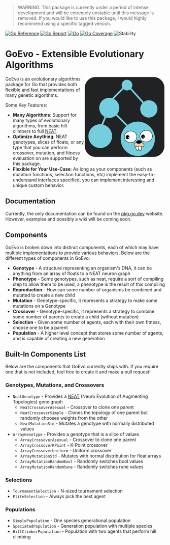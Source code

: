 > WARNING: This package is currently under a period of intense development and will be extremely unstable until this message is removed. If you would like to use this package, I would highly recommend using a specific tagged version.

[![Go Reference](https://pkg.go.dev/badge/github.com/JoshPattman/goevo.svg)](https://pkg.go.dev/github.com/JoshPattman/goevo)
[![Go Report](https://goreportcard.com/badge/github.com/JoshPattman/goevo)](https://goreportcard.com/badge/github.com/JoshPattman/goevo)
[![Go](https://github.com/JoshPattman/goevo/actions/workflows/go.yml/badge.svg)](https://github.com/JoshPattman/goevo/actions/workflows/go.yml)
[![Go Coverage](https://github.com/JoshPattman/goevo/wiki/coverage.svg)](https://raw.githack.com/wiki/JoshPattman/goevo/coverage.html)
![Stability](https://img.shields.io/badge/stability-unstable-yellow)

# GoEvo - Extensible Evolutionary Algorithms
<img src="./assets/icon-background.svg" width=256 align="right"/>

GoEvo is an evolutionary algorithms package for Go that provides both flexible and fast implementations of many genetic algorithms.

Some Key Features:
- **Many Algorithms**: Support for many types of evolutionary algorithms, from basic hill-climbers to full [NEAT](https://nn.cs.utexas.edu/downloads/papers/stanley.ec02.pdf).
- **Optimize Anything**: NEAT genotypes, slices of floats, or any type that you can perform crossover, mutation, and fitness evaluation on are supported by this package.
- **Flexible for Your Use-Case**: As long as your components (such as mutation functions, selection functions, etc) implement the easy-to-understand interfaces specified, you can implement interesting and unique custom behavior.

## Documentation
Currently, the only documentation can be found on the [pkg.go.dev](https://pkg.go.dev/github.com/JoshPattman/goevo) website. However, examples and possibly a wiki will be coming soon.

## Components
GoEvo is broken down into distinct components, each of which may have multiple implementations to provide various behaviors. Below are the different types of components in GoEvo:
- **Genotype** - A structure representing an organism's DNA, it can be anything from an array of floats to a NEAT neuron graph
- **Phenotype** - Some genotypes, such as neat, require a sort of compiling step to allow them to be used, a phenotype is the result of this compiling
- **Reproduction** - How can some number of organisms be combined and mutated to create a new child
- **Mutation** - Genotype-specific, it represents a strategy to make some mutations on a Genotype
- **Crossover** - Genotype-specific, it represents a strategy to combine some number of parents to create a child (without mutation)
- **Selection** - Given some number of agents, each with their own fitness, choose one to be a parent
- **Population** - A higher level concept that stores some number of agents, and is capable of creating a new generation

## Built-In Components List
Below are the components that GoEvo currently ships with. If you require one that is not included, feel free to create it and make a pull request!

### Genotypes, Mutations, and Crossovers
- `NeatGenotype` - Provides a [NEAT](https://nn.cs.utexas.edu/downloads/papers/stanley.ec02.pdf) (Neuro Evolution of Augmenting Topologies) gene graph
	- `NeatCrossoverAsexual` - Crossover to clone one parent
	- `NeatCrossoverSimple` - Clones the topology of one parent but randomly chooses weights from the other
	- `NeatMutationStd` - Mutates a genotype with normally distributed values
- `ArrayGenotype` - Provides a genotype that is a slice of values
	- `ArrayCrossoverAsexual` - Crossover to clone one parent
	- `ArrayCrossoverKPoint` - K-Point crossover
	- `ArrayCrossoverUniform` - Uniform crossover
	- `ArrayMutationStd` - Mutates with normal distribution for float arrays
	- `ArrayMutationRandomBool` - Randomly switches bool values
	- `ArrayMutationRandomRune` - Randomly switches rune values

### Selections
- `TournamentSelection` - N-sized tournament selection
- `EliteSelection` - Always pick the best agent

### Populations
- `SimplePopulation` - One species generational population
- `SpeciatedPopulation` - Generation population with multiple species
- `HillClimberPopulation` - Population with two agents that perform hill climbing
